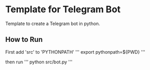 # Template for Telegram Bot

Template to create a Telegram bot in python.


## How to Run

First add 'src' to 'PYTHONPATH'
'''
export pythonpath=${PWD}
'''

then run
'''
python src/bot.py
'''